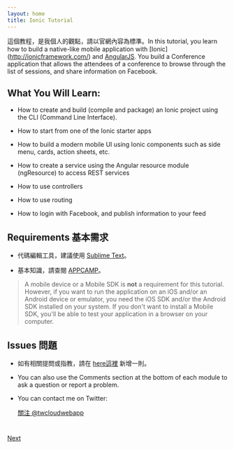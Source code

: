 ```yaml
---
layout: home
title: Ionic Tutorial
---
```

這個教程，是我個人的觀點，請以官網內容為標準。In this tutorial, you learn how to build a native-like mobile application with  [Ionic]
(http://ionicframework.com/) and [AngularJS](https://angularjs.org/). 
You build a Conference application that allows the attendees of a conference to browse through the list of sessions, 
and share information on Facebook. 

## What You Will Learn:

- How to create and build (compile and package) an Ionic project using the CLI (Command Line Interface).

- How to start from one of the Ionic starter apps

- How to build a modern mobile UI using Ionic components such as side menu, cards, action sheets, etc. 

- How to create a service using the Angular resource module (ngResource) to access REST services

- How to use controllers

- How to use routing

- How to login with Facebook, and publish information to your feed


## Requirements 基本需求

- 代碼編輯工具，建議使用 [Sublime Text](http://www.sublimetext.com/)。

- 基本知識，請查閱 [APPCAMP](http://appcamp.io/)。



>A mobile device or a Mobile SDK is **not** a requirement for this tutorial. However, 
if you want to run the application on an iOS and/or an Android device or emulator, 
you need the iOS SDK and/or the Android SDK installed on your system. If you don't want to install a Mobile SDK, you'll be able to test your application in a browser on your computer.

## Issues 問題

- 如有相關提問或指教，請在 [here這裡](https://github.com/twcloudwebapp/twcloudwebapp.github.io/issues) 新增一則。

- You can also use the Comments section at the bottom of each module to ask a question or report a problem.

- You can contact me on Twitter:

    <a href="https://twitter.com/twcloudwebapp" class="twitter-follow-button" data-show-count="true" 
    data-size="large" data-lang="en">關注 
    @twcloudwebapp</a>
    <script>!function(d,s,id){var js,fjs=d.getElementsByTagName(s)[0];if(!d.getElementById(id)){js=d.createElement(s);js.id=id;js.src="//platform.twitter.com/widgets.js";fjs.parentNode.insertBefore(js,fjs);}}(document,"script","twitter-wjs");</script>

<div class="row" style="margin-top:40px;">
<div class="col-sm-12">
<a href="install-ionic.html" class="btn btn-default pull-right">Next <i class="glyphicon
glyphicon-chevron-right"></i></a>
</div>
</div>
